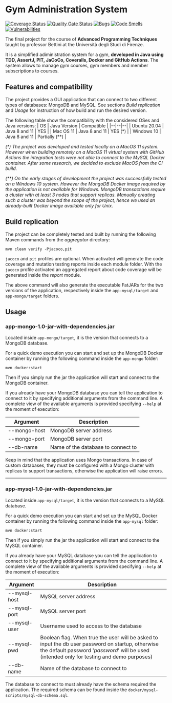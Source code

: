 # Gym Administration System

[![Coverage Status](https://coveralls.io/repos/github/jasonravagli/gym-manager/badge.svg?branch=master)](https://coveralls.io/github/jasonravagli/gym-manager?branch=master)
[![Quality Gate Status](https://sonarcloud.io/api/project_badges/measure?project=jasonravagli_gym-manager&metric=alert_status)](https://sonarcloud.io/summary/new_code?id=jasonravagli_gym-manager)
[![Bugs](https://sonarcloud.io/api/project_badges/measure?project=jasonravagli_gym-manager&metric=bugs)](https://sonarcloud.io/summary/new_code?id=jasonravagli_gym-manager)
[![Code Smells](https://sonarcloud.io/api/project_badges/measure?project=jasonravagli_gym-manager&metric=code_smells)](https://sonarcloud.io/summary/new_code?id=jasonravagli_gym-manager)
[![Vulnerabilities](https://sonarcloud.io/api/project_badges/measure?project=jasonravagli_gym-manager&metric=vulnerabilities)](https://sonarcloud.io/summary/new_code?id=jasonravagli_gym-manager)

The final project for the course of **Advanced Programming Techniques** taught by professor Bettini at the Università degli Studi di Firenze.

It is a simplified adiministration system for a gym, **developed in Java using TDD, AssertJ, PIT, JaCoCo, Coveralls, Docker and GitHub Actions**. The system allows to manage gym courses, gym members and member subscriptions to courses.

## Features and compatibility
The project provides a GUI application that can connect to two different types of databases: MongoDB and MySQL. See sections _Build replication_ and _Usage_ for instruction of how build and run the desired version.

The following table show the compatibility with the considered OSes and Java versions:
| OS | Java Version | Compatible |
|--|--|--|
| Ubuntu 20.04 | Java 8 and 11 | YES |
| Mac OS 11 | Java 8 and 11 | YES (*) |
| Windows 10 | Java 8 and 11 | Partially (**) |

_(*) The project was developed and tested locally on a MacOS 11 system. However when building remotely on a MacOS 11 virtual system with GitHub Actions the integration tests were not able to connect to the MySQL Docker container. After some research, we decided to exclude MacOS from the CI build._

_(**) On the early stages of development the project was successfully tested on a Windows 10 system. However the MongoDB Docker image required by the application is not available for Windows. MongoDB transactions require a cluster with at least 3 nodes that support replicas. Manually creating such a cluster was beyond the scope of the project, hence we used an already-built Docker image available only for Unix._

## Build replication
The project can be completely tested and built by running the following Maven commands from the _aggregator_ directory:

`mvn clean verify -Pjacoco,pit`

`jacoco` and `pit` profiles are optional. When activated will generate the code coverage and mutation testing reports inside each module folder. With the `jacoco` profile activated an aggregated report about code coverage will be generated inside the _report_ module.

The above command will also generate the executable FatJARs for the two versions of the application, respectively inside the `app-mysql/target` and `app-mongo/target` folders.

## Usage
### app-mongo-1.0-jar-with-dependencies.jar
Located inside `app-mongo/target`, it is the version that connects to a MongoDB database.

For a quick demo execution you can start and set up the MongoDB Docker container by running the following command inside the `app-mongo` folder:

`mvn docker:start`

Then if you simply run the jar the application will start and connect to the MongoDB container.

If you already have your MongoDB database you can tell the application to connect to it by specifying additional arguments from the command line.
A complete view of the available arguments is provided specifying `--help` at the moment of execution:

| Argument | Description |
| -- | -- |
| --mongo-host | MongoDB server address |
| --mongo-port | MongoDB server port |
| --db-name | Name of the database to connect to |

Keep in mind that the application uses Mongo transactions. In case of custom databases, they must be configured with a Mongo cluster with replicas to support transactions, otherwise the application will raise errors.

---

### app-mysql-1.0-jar-with-dependencies.jar
Located inside `app-mysql/target`, it is the version that connects to a MySQL database.

For a quick demo execution you can start and set up the MySQL Docker container by running the following command inside the `app-mysql` folder:

`mvn docker:start`

Then if you simply run the jar the application will start and connect to the MySQL container.

If you already have your MySQL database you can tell the application to connect to it by specifying additional arguments from the command line.
A complete view of the available arguments is provided specifying `--help` at the moment of execution:

| Argument | Description |
| -- | -- |
| --mysql-host | MySQL server address |
| --mysql-port | MySQL server port |
| --mysql-user | Username used to access to the database |
| --mysql-pwd | Boolean flag. When true the user will be asked to input the db user password on startup, otherwise the default password '_password_' will be used (intended only for testing and demo purposes) |
| --db-name | Name of the database to connect to |

The database to connect to must already have the schema required the application. The required schema can be found inside the `docker/mysql-scripts/mysql-db-schema.sql`.
